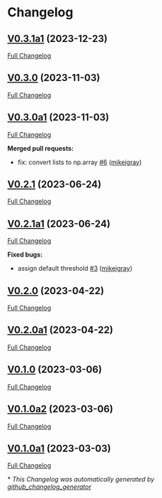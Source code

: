 # Changelog

## [V0.3.1a1](https://github.com/OpenVoiceOS/ovos-ww-plugin-openWakeWord/tree/V0.3.1a1) (2023-12-23)

[Full Changelog](https://github.com/OpenVoiceOS/ovos-ww-plugin-openWakeWord/compare/V0.3.0...V0.3.1a1)

## [V0.3.0](https://github.com/OpenVoiceOS/ovos-ww-plugin-openWakeWord/tree/V0.3.0) (2023-11-03)

[Full Changelog](https://github.com/OpenVoiceOS/ovos-ww-plugin-openWakeWord/compare/V0.3.0a1...V0.3.0)

## [V0.3.0a1](https://github.com/OpenVoiceOS/ovos-ww-plugin-openWakeWord/tree/V0.3.0a1) (2023-11-03)

[Full Changelog](https://github.com/OpenVoiceOS/ovos-ww-plugin-openWakeWord/compare/V0.2.1...V0.3.0a1)

**Merged pull requests:**

- fix: convert lists to np.array [\#6](https://github.com/OpenVoiceOS/ovos-ww-plugin-openWakeWord/pull/6) ([mikejgray](https://github.com/mikejgray))

## [V0.2.1](https://github.com/OpenVoiceOS/ovos-ww-plugin-openWakeWord/tree/V0.2.1) (2023-06-24)

[Full Changelog](https://github.com/OpenVoiceOS/ovos-ww-plugin-openWakeWord/compare/V0.2.1a1...V0.2.1)

## [V0.2.1a1](https://github.com/OpenVoiceOS/ovos-ww-plugin-openWakeWord/tree/V0.2.1a1) (2023-06-24)

[Full Changelog](https://github.com/OpenVoiceOS/ovos-ww-plugin-openWakeWord/compare/V0.2.0...V0.2.1a1)

**Fixed bugs:**

- assign default threshold [\#3](https://github.com/OpenVoiceOS/ovos-ww-plugin-openWakeWord/pull/3) ([mikejgray](https://github.com/mikejgray))

## [V0.2.0](https://github.com/OpenVoiceOS/ovos-ww-plugin-openWakeWord/tree/V0.2.0) (2023-04-22)

[Full Changelog](https://github.com/OpenVoiceOS/ovos-ww-plugin-openWakeWord/compare/V0.2.0a1...V0.2.0)

## [V0.2.0a1](https://github.com/OpenVoiceOS/ovos-ww-plugin-openWakeWord/tree/V0.2.0a1) (2023-04-22)

[Full Changelog](https://github.com/OpenVoiceOS/ovos-ww-plugin-openWakeWord/compare/V0.1.0...V0.2.0a1)

## [V0.1.0](https://github.com/OpenVoiceOS/ovos-ww-plugin-openWakeWord/tree/V0.1.0) (2023-03-06)

[Full Changelog](https://github.com/OpenVoiceOS/ovos-ww-plugin-openWakeWord/compare/V0.1.0a2...V0.1.0)

## [V0.1.0a2](https://github.com/OpenVoiceOS/ovos-ww-plugin-openWakeWord/tree/V0.1.0a2) (2023-03-06)

[Full Changelog](https://github.com/OpenVoiceOS/ovos-ww-plugin-openWakeWord/compare/V0.1.0a1...V0.1.0a2)

## [V0.1.0a1](https://github.com/OpenVoiceOS/ovos-ww-plugin-openWakeWord/tree/V0.1.0a1) (2023-03-03)

[Full Changelog](https://github.com/OpenVoiceOS/ovos-ww-plugin-openWakeWord/compare/b5bed142257922aa1bbed4044a584c456de3379e...V0.1.0a1)



\* *This Changelog was automatically generated by [github_changelog_generator](https://github.com/github-changelog-generator/github-changelog-generator)*
